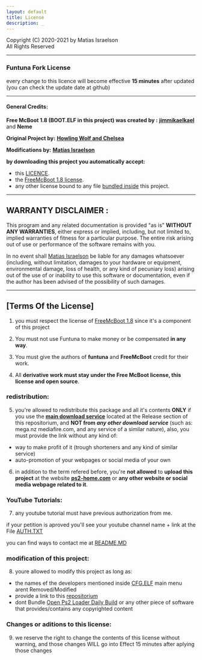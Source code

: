 ```yaml
---
layout: default
title: License
description: _
---
```


   Copyright (C) 2020-2021 by Matias Israelson        
   All Rights Reserved              
   
*****





### Funtuna Fork License

every change to this licence will become effective __15 minutes__ after updated (you can check the update date at github)


***
#### General Credits:
__Free McBoot 1.8 (BOOT.ELF in this project) was created by :__ [__jimmikaelkael__](https://github.com/jimmikaelkael) and __Neme__         
 
__Original Project by:__ [__Howling Wolf and Chelsea__](https://github.com/HowlingWolfHWC)
 
 __Modifications by:__ [__Matías Israelson__](https://github.com/israpps)
 

 
 __by downloading this project you automatically accept:__
 + this [LICENCE](https://israpps.github.io/Funtuna-Fork/LICENSE.html).
 + the [FreeMcBoot 1.8 license](https://github.com/TnA-Plastic/FreeMcBoot/blob/master/LICENSE.txt).
 + any other license bound to any file [bundled inside](https://github.com/israpps/Funtuna-Fork/releases) this project.
 
 
 ***

 ##  __WARRANTY DISCLAIMER__ :



   This program and any related documentation is provided "as is"
 __WITHOUT ANY WARRANTIES__, either express or implied, including, but not
 limited to, implied warranties of fitness for a particular purpose. The
 entire risk arising out of use or performance of the software remains with
 you.

   In no event shall [Matias Israelson](https://github.com/israpps) be liable for any damages whatsoever
 (including, without limitation, damages to your hardware or equipment,
 environmental damage, loss of health, or any kind of pecuniary loss)
 arising out of the use of or inability to use this software or
 documentation, even if the author has been advised of the possibility of
 such damages.

 
 
 
***
 
## [Terms Of the License]
 
 1. you must respect the license of [FreeMcBoot 1.8](https://github.com/TnA-Plastic/FreeMcBoot/blob/master/LICENSE.txt) since it's a component of this project
 
 2. You must not use Funtuna to make money or be compensated __in any way__.
 3. You must give the authors of __funtuna__ and __FreeMcBoot__ credit for their work.
 4. All __derivative work must stay under the Free McBoot license, this license and open source__.


### redistribution:

 5. you're allowed to redistribute this package and all it's contents __ONLY__ if you use the [__main download service__](https://github.com/israpps/Funtuna-Fork/releases) located at the Release section of this repositorium, and __NOT from *any other download service*__ (such as: mega.nz mediafire.com, and any service of a similar nature), also, you must provide the link without any kind of:
 + way to make profit of it (trough shorteners and any kind of similar service)
 + auto-promotion of your webpages or social media of your own

 6. in addition to the term refered before, you're __not allowed__ to __upload this project__ at the website [__ps2-home.com__](https://www.ps2-home.com/) or __any other website or social media webpage related to it__.


### YouTube Tutorials:
 7. any youtube tutorial must have previous authorization from me.
 
  if your petition is aproved you'll see your youtube channel name + link at the File [AUTH.TXT](https://github.com/israpps/Funtuna-Fork/blob/main/AUTH.TXT) 
  
  
  you can find ways to contact me at [README.MD](https://github.com/israpps/Funtuna-Fork/blob/main/README.md)
 
 
 
### modification of this project:
 8. youre allowed to modify this project as long as:
   + the names ef the developers mentioned inside [CFG.ELF](https://github.com/israpps/Funtuna-Fork/tree/main/FreeMcBoot-Configurator) main menu arent Removed/Modified
   + provide a link to this [repositorium](https://github.com/israpps/Funtuna-Fork)
   + dont Bundle [Open Ps2 Loader Daily Build](https://github.com/Jay-Jay-OPL/OPL-Daily-Builds) or any other piece of software that provides/contains any copyrighted content
 
 ### Changes or aditions to this license:
 9. we reserve the right to change the contents of this license without warning, and those changes WILL go into Effect 15 minutes after aplying those changes
 
 
